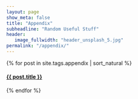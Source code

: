 ```yaml
---
layout: page
show_meta: false
title: "Appendix"
subheadline: "Random Useful Stuff"
header:
   image_fullwidth: "header_unsplash_5.jpg"
permalink: "/appendix/"
---
```

<div>
    {% for post in site.tags.appendix | sort_natural %}
    <h4><a href="{{ site.url }}{{ site.baseurl }}{{ post.url }}">{{ post.title }}</a></h4>
    {% endfor %}
</div>